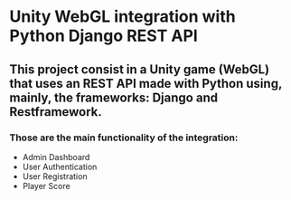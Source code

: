 # Unity WebGL integration with Python Django REST API

## This project consist in a Unity game (WebGL) that uses an REST API made with Python using, mainly, the frameworks: Django and Restframework.
### Those are the main functionality of the integration:
- Admin Dashboard
- User Authentication
- User Registration
- Player Score
